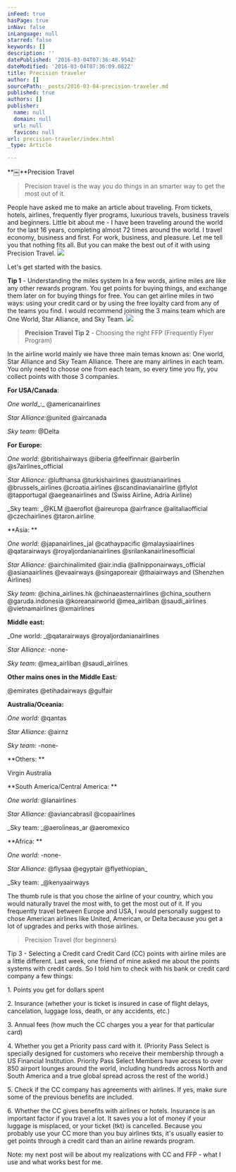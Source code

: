 ```yaml
---
inFeed: true
hasPage: true
inNav: false
inLanguage: null
starred: false
keywords: []
description: ''
datePublished: '2016-03-04T07:36:48.954Z'
dateModified: '2016-03-04T07:36:09.082Z'
title: Precision traveler
author: []
sourcePath: _posts/2016-03-04-precision-traveler.md
published: true
authors: []
publisher:
  name: null
  domain: null
  url: null
  favicon: null
url: precision-traveler/index.html
_type: Article

---
```

**￼**Precision Travel 
> 
> Precision travel is the way you do things in an smarter way to get the most out of it. 

People have asked me to make an article about traveling. From tickets, hotels, airlines, frequently flyer programs, luxurious travels, business travels and beginners. Little bit about me - I have been traveling around the world for the last 16 years, completing almost 72 times around the world. I travel economy, business and first. For work, business, and pleasure. Let me tell you that nothing fits all. But you can make the best out of it with using Precision Travel.
![](https://the-grid-user-content.s3-us-west-2.amazonaws.com/43ab5113-23d8-4e7a-aaea-e2613e3ee468.jpg)

Let's get started with the basics.

**Tip 1** - Understanding the miles system
In a few words, airline miles are like any other rewards program. You get points for buying things, and exchange them later on for buying things for free.
You can get airline miles in two ways: using your credit card or by using the free loyalty card from any of the teams you find. I would recommend joining the 3 mains team which are One World, Star Alliance, and Sky Team. ![](https://the-grid-user-content.s3-us-west-2.amazonaws.com/1b501325-fbf7-4e9c-86a1-3e8b7fc0050c.jpg)

> **Precision Travel 
> Tip 2** - Choosing the right FFP (Frequently Flyer Program) 
> 

In the airline world mainly we have three main temas known as: One world, Star Alliance and Sky Team Alliance. There are many airlines in each team. You only need to choose one from each team, so every time you fly, you collect points with those 3 companies. 

**For USA/Canada**: 

_One world__:_ @americanairlines 

_Star Alliance:_@united @aircanada  

_Sky team:_ @Delta 

**For Europe:**

_One world:_ @britishairways @iberia @feelfinnair @airberlin @s7airlines\_official 

_Star Alliance:_ @lufthansa @turkishairlines @austrianairlines @brussels\_airlines @croatia.airlines @scandinavianairline @flylot @tapportugal @aegeanairlines and (Swiss Airline, Adria Airline) 

_Sky team: _@KLM @aeroflot @aireuropa @airfrance @alitaliaofficial @czechairlines @taron.airline 

**Asia: **

_One world:_ @japanairlines\_jal @cathaypacific @malaysiaairlines @qatarairways @royaljordanianairlines @srilankanairlinesofficial 

_Star Alliance:_ @airchinalimited @air.india @allnipponairways\_official @asianaairlines @evaairways @singaporeair @thaiairways and (Shenzhen Airlines) 

_Sky team:_ @china\_airlines.hk @chinaeasternairlines @china\_southern @garuda.indonesia @koreanairworld @mea\_airliban @saudi\_airlines @vietnamairlines @xmairlines 

**Middle east:**

_One world: _@qatarairways @royaljordanianairlines 

_Star Alliance:_ -none- 

_Sky team:_ @mea\_airliban @saudi\_airlines 

**Other mains ones in the Middle East:**

@emirates @etihadairways @gulfair 

**Australia/Oceania:**

_One world:_ @qantas 

_Star Alliance:_ @airnz 

_Sky team:_ -none- 

**Others: **

Virgin Australia 

**South America/Central America: **

_One world:_ @lanairlines 

_Star Alliance:_ @aviancabrasil @copaairlines 

_Sky team: _@aerolineas\_ar @aeromexico 

**Africa: **

_One world:_ -none- 

_Star Alliance:_ @flysaa @egyptair @flyethiopian\_

_Sky team: _@kenyaairways 

The thumb rule is that you chose the airline of your country, which you would naturally travel the most with, to get the most out of it. 
If you frequently travel between Europe and USA, I would personally suggest to chose American airlines like United, American, or Delta because you get a lot of upgrades and perks with those airlines. 
> 
> Precision Travel (for beginners) 

Tip 3 - Selecting a Credit card 
Credit Card (CC) points with airline miles are a little different. 
Last week, one friend of mine asked me about the points systems with credit cards. So I told him to check with his bank or credit card company a few things: 

1\. Points you get for dollars spent 

2\. Insurance (whether your is ticket is insured in case of flight delays, cancelation, luggage loss, death, or any accidents, etc.) 

3\. Annual fees (how much the CC charges you a year for that particular card) 

4\. Whether you get a Priority pass card with it. (Priority Pass Select is specially designed for customers who receive their membership through a US Financial Institution. Priority Pass Select Members have access to over 850 airport lounges around the world, including hundreds across North and South America and a true global spread across the rest of the world.) 

5\. Check if the CC company has agreements with airlines. If yes, make sure some of the previous benefits are included.

6\. Whether the CC gives benefits with airlines or hotels. 
Insurance is an important factor if you travel a lot. It saves you a lot of money if your luggage is misplaced, or your ticket (tkt) is cancelled.
Because you probably use your CC more than you buy airlines tkts, it's usually easier to get points through a credit card than an airline rewards program. 

Note: my next post will be about my realizations with CC and FFP - what I use and what works best for me.